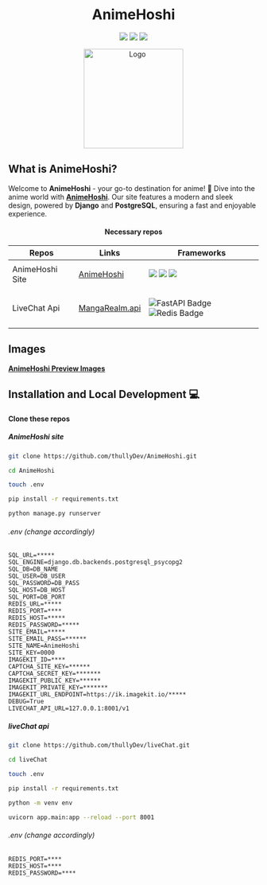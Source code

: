 <h1 align="center">
AnimeHoshi
</h1>

<p align="center">
  <a href="#"><img src="https://img.shields.io/badge/python-%23339933.svg?style=for-the-badge&logo=python&logoColor=%23ffffff"/></a>
  <a href="#"><img src="https://img.shields.io/badge/django-%23092E20.svg?style=for-the-badge&logo=django&logoColor=white"/></a>
  <a href="#"><img src="https://img.shields.io/badge/postgres-%23316192.svg?style=for-the-badge&logo=postgresql&logoColor=white"/></a>
</p>

<p align="center">
  <a href="#">
    <img src="https://thullydev.github.io/thullyDevStatics/images/animehoshi-logo.png" alt="Logo" width="200"/>
  </a>
</p>

## What is AnimeHoshi?

Welcome to **AnimeHoshi** - your go-to destination for anime! 🌟 Dive into the anime world with **[AnimeHoshi](https://www.animehoshi.com)**. Our site features a modern and sleek design, powered by **Django** and **PostgreSQL**, ensuring a fast and enjoyable experience.

<div align="center">

#### Necessary repos

| Repos                   | Links                                                                     | Frameworks | 
| ----------------------- | ------------------------------------------------------------------------- |------------|
| AnimeHoshi Site                 | [AnimeHoshi](https://github.com/thullyDev/AnimeHoshi.git)         | <p align="start"> <img src="https://img.shields.io/badge/python-%23339933.svg?style=for-the-badge&logo=python&logoColor=%23ffffff"/> <img src="https://img.shields.io/badge/django-%23092E20.svg?style=for-the-badge&logo=django&logoColor=white"/> <img src="https://img.shields.io/badge/postgres-%23316192.svg?style=for-the-badge&logo=postgresql&logoColor=white"/> </p> |
| LiveChat Api                 | [MangaRealm.api](https://github.com/thullyDev/liveChat)         | <p align="start"> <img src="https://img.shields.io/badge/fastapi-009688.svg?style=for-the-badge&logo=fastapi&logoColor=white" alt="FastAPI Badge"/> <img src="https://img.shields.io/badge/redis-%23DC382D.svg?style=for-the-badge&logo=redis&logoColor=white" alt="Redis Badge"/> </p> |

</div>

## Images
**[AnimeHoshi Preview Images](https://imgur.com/a/OyePglf)** 

## Installation and Local Development 💻

#### Clone these repos 

##### AnimeHoshi site

```bash
git clone https://github.com/thullyDev/AnimeHoshi.git

cd AnimeHoshi

touch .env

pip install -r requirements.txt

python manage.py runserver
```


###### .env (change accordingly)

```
SQL_URL=*****
SQL_ENGINE=django.db.backends.postgresql_psycopg2
SQL_DB=DB_NAME 
SQL_USER=DB_USER
SQL_PASSWORD=DB_PASS
SQL_HOST=DB_HOST
SQL_PORT=DB_PORT
REDIS_URL=*****
REDIS_PORT=****
REDIS_HOST=*****
REDIS_PASSWORD=*****
SITE_EMAIL=*****
SITE_EMAIL_PASS=******
SITE_NAME=AnimeHoshi
SITE_KEY=0000
IMAGEKIT_ID=****
CAPTCHA_SITE_KEY=******
CAPTCHA_SECRET_KEY=*******
IMAGEKIT_PUBLIC_KEY=******
IMAGEKIT_PRIVATE_KEY=*******
IMAGEKIT_URL_ENDPOINT=https://ik.imagekit.io/*****
DEBUG=True
LIVECHAT_API_URL=127.0.0.1:8001/v1
```


##### liveChat api

```bash
git clone https://github.com/thullyDev/liveChat.git

cd liveChat

touch .env

pip install -r requirements.txt

python -m venv env

uvicorn app.main:app --reload --port 8001
```

###### .env (change accordingly)
```
REDIS_PORT=****
REDIS_HOST=****
REDIS_PASSWORD=****
```
